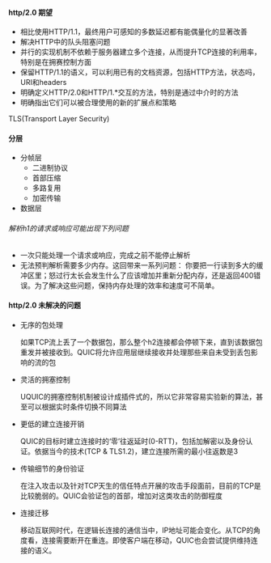#### http/2.0 期望

- 相比使用HTTP/1.1，最终用户可感知的多数延迟都有能偶量化的显著改善
- 解决HTTP中的队头阻塞问题
- 并行的实现机制不依赖于服务器建立多个连接，从而提升TCP连接的利用率，特别是在拥赛控制方面
- 保留HTTP/1.1的语义，可以利用已有的文档资源，包括HTTP方法，状态吗，URI和headers
- 明确定义HTTP/2.0和HTTP/1.*交互的方法，特别是通过中介时的方法
- 明确指出它们可以被合理使用的新的扩展点和策略



TLS(Transport Layer Security)



#### 分层

- 分帧层
  - 二进制协议
  - 首部压缩
  - 多路复用
  - 加密传输
- 数据层



###### 解析h1的请求或响应可能出现下列问题

- 一次只能处理一个请求或响应，完成之前不能停止解析
- 无法预判解析需要多少内存。这回带来一系列问题： 你要把一行读到多大的缓冲区里；怒过行太长会发生什么了应该增加并重新分配内存，还是返回400错误。为了解决这些问题，保持内存处理的效率和速度可不简单。



#### http/2.0 未解决的问题

- 无序的包处理

  如果TCP流上丢了一个数据包，那么整个h2连接都会停顿下来，直到该数据包重发并被接收到。QUIC将允许应用层继续接收并处理那些来自未受到丢包影响的流的包

- 灵活的拥塞控制

  UQUIC的拥塞控制机制被设计成插件式的，所以它非常容易实验新的算法，甚至可以根据实时条件切换不同算法

- 更低的建立连接开销

  QUIC的目标时建立连接时的‘零’往返延时(0-RTT)，包括加解密以及身份认证。依据当今的技术(TCP & TLS1.2)，建立连接所需的最小往返数是3

- 传输细节的身份验证

  在注入攻击以及针对TCP天生的信任特点开展的攻击手段面前，目前的TCP是比较脆弱的。QUIC会验证包的首部，增加对这类攻击的防御程度

- 连接迁移

  移动互联网时代，在逻辑长连接的通信当中，IP地址可能会变化。从TCP的角度看，连接需要断开在重连。即使客户端在移动，QUIC也会尝试提供维持连接的语义。
